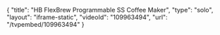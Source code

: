 {
    "title": "HB FlexBrew Programmable SS Coffee Maker",
    "type": "solo",
    "layout": "iframe-static",
    "videoId": "109963494",
    "url": "\/tvpembed\/109963494"
}